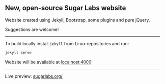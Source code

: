 ## New, open-source Sugar Labs website

Website created using Jekyll, Bootstrap, some plugins and pure jQuery.

Suggestions are welcome!
 
---


To build locally install `jekyll` from Linux repositories and run: 

```bash
jekyll serve
```

Website will be available at [localhost:4000](http://localhost:4000)

---

Live preview: [sugarlabs.org/](http://sugarlabs.org/)

